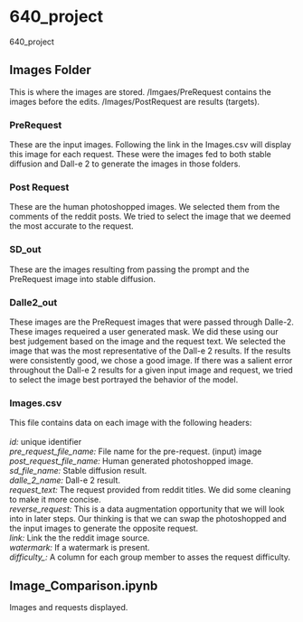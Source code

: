 # 640_project
640_project

<h2>Images Folder</h2>
This is where the images are stored.  /Imgaes/PreRequest contains the images before the edits.  /Images/PostRequest are results (targets).
<h3>PreRequest</h3>
    These are the input images.  Following the link in the Images.csv will display this image for each request. These were the images fed to both stable diffusion and Dall-e 2 to generate the images in those folders.
<h3>Post Request</h3>
    These are the human photoshopped images.  We selected them from the comments of the reddit posts.  We tried to select the image that we deemed the most accurate to the request. 
<h3>SD_out</h3>
    These are the images resulting from passing the prompt and the PreRequest image into stable diffusion.
<h3>Dalle2_out</h3>
    These images are the PreRequest images that were passed through Dalle-2.  These images requeired a user generated mask.  We did these using our best judgement based on the image and the request text.  We selected the image that was the most representative of the Dall-e 2 results. If the results were consistently good, we chose a good image.  If there was a salient error throughout the Dall-e 2 results for a given input image and request, we tried to select the image best portrayed the behavior of the model.
<h3>Images.csv</h3>
    This file contains data on each image with the following headers:</br></br>
<i>id:</i></t> unique identifier</br>
<i>pre_request_file_name:</i></t> File name for the pre-request. (input) image</br>
<i>post_request_file_name:</i></t> Human generated photoshopped image.</br>
<i>sd_file_name:</i></t> Stable diffusion result.</br>
<i>dalle_2_name:</i></t> Dall-e 2 result.</br>
<i>request_text:</i></t> The request provided from reddit titles.  We did some cleaning to make it more concise.</br>
<i>reverse_request:</i></t> This is a data augmentation opportunity that we will look into in later steps.  Our thinking is that we can swap the photoshopped and the input images to generate the opposite request.</br>
<i>link:</i></t> Link the the reddit image source.</br>
<i>watermark:</i></t> If a watermark is present.</br>
<i>difficulty_:</i></t> A column for each group member to asses the request difficulty.</br>

<h2>Image_Comparison.ipynb</h2>
Images and requests displayed.
